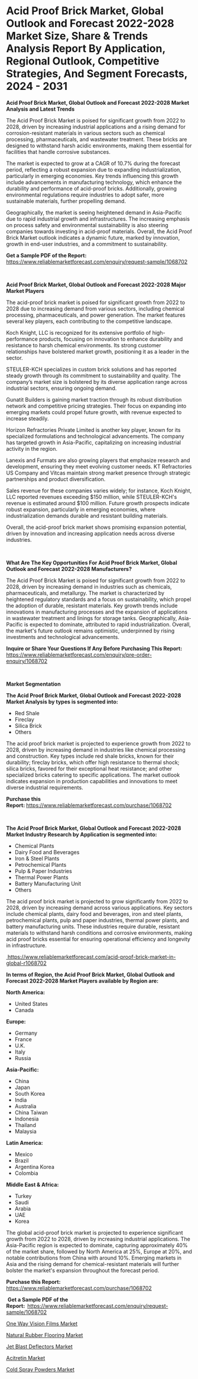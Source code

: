 <p><h1>Acid Proof Brick Market, Global Outlook and Forecast 2022-2028 Market Size, Share & Trends Analysis Report By Application, Regional Outlook, Competitive Strategies, And Segment Forecasts, 2024 - 2031</h1></p><p><strong>Acid Proof Brick Market, Global Outlook and Forecast 2022-2028 Market Analysis and Latest Trends</strong></p>
<p><p>The Acid Proof Brick Market is poised for significant growth from 2022 to 2028, driven by increasing industrial applications and a rising demand for corrosion-resistant materials in various sectors such as chemical processing, pharmaceuticals, and wastewater treatment. These bricks are designed to withstand harsh acidic environments, making them essential for facilities that handle corrosive substances.</p><p>The market is expected to grow at a CAGR of 10.7% during the forecast period, reflecting a robust expansion due to expanding industrialization, particularly in emerging economies. Key trends influencing this growth include advancements in manufacturing technology, which enhance the durability and performance of acid-proof bricks. Additionally, growing environmental regulations require industries to adopt safer, more sustainable materials, further propelling demand.</p><p>Geographically, the market is seeing heightened demand in Asia-Pacific due to rapid industrial growth and infrastructures. The increasing emphasis on process safety and environmental sustainability is also steering companies towards investing in acid-proof materials. Overall, the Acid Proof Brick Market outlook indicates a dynamic future, marked by innovation, growth in end-user industries, and a commitment to sustainability.</p></p>
<p><strong>Get a Sample PDF of the Report:&nbsp;</strong> <a href="https://www.reliablemarketforecast.com/enquiry/request-sample/1068702">https://www.reliablemarketforecast.com/enquiry/request-sample/1068702</a></p>
<p>&nbsp;</p>
<p><strong>Acid Proof Brick Market, Global Outlook and Forecast 2022-2028 Major Market Players</strong></p>
<p><p>The acid-proof brick market is poised for significant growth from 2022 to 2028 due to increasing demand from various sectors, including chemical processing, pharmaceuticals, and power generation. The market features several key players, each contributing to the competitive landscape.</p><p>Koch Knight, LLC is recognized for its extensive portfolio of high-performance products, focusing on innovation to enhance durability and resistance to harsh chemical environments. Its strong customer relationships have bolstered market growth, positioning it as a leader in the sector.</p><p>STEULER-KCH specializes in custom brick solutions and has reported steady growth through its commitment to sustainability and quality. The company’s market size is bolstered by its diverse application range across industrial sectors, ensuring ongoing demand.</p><p>Gunatit Builders is gaining market traction through its robust distribution network and competitive pricing strategies. Their focus on expanding into emerging markets could propel future growth, with revenue expected to increase steadily.</p><p>Horizon Refractories Private Limited is another key player, known for its specialized formulations and technological advancements. The company has targeted growth in Asia-Pacific, capitalizing on increasing industrial activity in the region.</p><p>Lanexis and Furmats are also growing players that emphasize research and development, ensuring they meet evolving customer needs. KT Refractories US Company and Vitcas maintain strong market presence through strategic partnerships and product diversification.</p><p>Sales revenue for these companies varies widely; for instance, Koch Knight, LLC reported revenues exceeding $150 million, while STEULER-KCH's revenue is estimated around $100 million. Future growth prospects indicate robust expansion, particularly in emerging economies, where industrialization demands durable and resistant building materials.</p><p>Overall, the acid-proof brick market shows promising expansion potential, driven by innovation and increasing application needs across diverse industries.</p></p>
<p>&nbsp;</p>
<p><strong>What Are The Key Opportunities For Acid Proof Brick Market, Global Outlook and Forecast 2022-2028 Manufacturers?</strong></p>
<p><p>The Acid Proof Brick Market is poised for significant growth from 2022 to 2028, driven by increasing demand in industries such as chemicals, pharmaceuticals, and metallurgy. The market is characterized by heightened regulatory standards and a focus on sustainability, which propel the adoption of durable, resistant materials. Key growth trends include innovations in manufacturing processes and the expansion of applications in wastewater treatment and linings for storage tanks. Geographically, Asia-Pacific is expected to dominate, attributed to rapid industrialization. Overall, the market's future outlook remains optimistic, underpinned by rising investments and technological advancements.</p></p>
<p><strong>Inquire or Share Your Questions If Any Before Purchasing This Report:</strong> <a href="https://www.reliablemarketforecast.com/enquiry/pre-order-enquiry/1068702">https://www.reliablemarketforecast.com/enquiry/pre-order-enquiry/1068702</a></p>
<p>&nbsp;</p>
<p><strong>Market Segmentation</strong></p>
<p><strong>The Acid Proof Brick Market, Global Outlook and Forecast 2022-2028 Market Analysis by types is segmented into:</strong></p>
<p><ul><li>Red Shale</li><li>Fireclay</li><li>Silica Brick</li><li>Others</li></ul></p>
<p><p>The acid proof brick market is projected to experience growth from 2022 to 2028, driven by increasing demand in industries like chemical processing and construction. Key types include red shale bricks, known for their durability; fireclay bricks, which offer high resistance to thermal shock; silica bricks, favored for their exceptional heat resistance; and other specialized bricks catering to specific applications. The market outlook indicates expansion in production capabilities and innovations to meet diverse industrial requirements.</p></p>
<p><strong>Purchase this Report:&nbsp;</strong><a href="https://www.reliablemarketforecast.com/purchase/1068702">https://www.reliablemarketforecast.com/purchase/1068702</a></p>
<p>&nbsp;</p>
<p><strong>The Acid Proof Brick Market, Global Outlook and Forecast 2022-2028 Market Industry Research by Application is segmented into:</strong></p>
<p><ul><li>Chemical Plants</li><li>Dairy Food and Beverages</li><li>Iron & Steel Plants</li><li>Petrochemical Plants</li><li>Pulp & Paper Industries</li><li>Thermal Power Plants</li><li>Battery Manufacturing Unit</li><li>Others</li></ul></p>
<p><p>The acid proof brick market is projected to grow significantly from 2022 to 2028, driven by increasing demand across various applications. Key sectors include chemical plants, dairy food and beverages, iron and steel plants, petrochemical plants, pulp and paper industries, thermal power plants, and battery manufacturing units. These industries require durable, resistant materials to withstand harsh conditions and corrosive environments, making acid proof bricks essential for ensuring operational efficiency and longevity in infrastructure.</p></p>
<p><a href="https://www.reliablemarketforecast.com/acid-proof-brick-market-in-global-r1068702">&nbsp;https://www.reliablemarketforecast.com/acid-proof-brick-market-in-global-r1068702</a></p>
<p><strong>In terms of Region, the Acid Proof Brick Market, Global Outlook and Forecast 2022-2028 Market Players available by Region are:</strong></p>
<p>
    <p> <strong> North America: </strong>
        <ul>
            <li>United States</li>
            <li>Canada</li>
        </ul>
        </p> 
    <p> <strong> Europe: </strong>
        <ul>
            <li>Germany</li>
            <li>France</li>
            <li>U.K.</li>
            <li>Italy</li>
            <li>Russia</li>
        </ul>
        </p> 
    <p> <strong> Asia-Pacific: </strong>
        <ul>
            <li>China</li>
            <li>Japan</li>
            <li>South Korea</li>
            <li>India</li>
            <li>Australia</li>
            <li>China Taiwan</li>
            <li>Indonesia</li>
            <li>Thailand</li>
            <li>Malaysia</li>
        </ul>
        </p> 
    <p> <strong> Latin America: </strong>
        <ul>
            <li>Mexico</li>
            <li>Brazil</li>
            <li>Argentina Korea</li>
            <li>Colombia</li>
        </ul>
        </p> 
    <p> <strong> Middle East & Africa: </strong>
        <ul>
            <li>Turkey</li>
            <li>Saudi</li>
            <li>Arabia</li>
            <li>UAE</li>
            <li>Korea</li>
        </ul>
    </p>
    </p>
<p><p>The global acid-proof brick market is projected to experience significant growth from 2022 to 2028, driven by increasing industrial applications. The Asia-Pacific region is expected to dominate, capturing approximately 40% of the market share, followed by North America at 25%, Europe at 20%, and notable contributions from China with around 10%. Emerging markets in Asia and the rising demand for chemical-resistant materials will further bolster the market's expansion throughout the forecast period.</p></p>
<p><strong>Purchase this Report: </strong><a href="https://www.reliablemarketforecast.com/purchase/1068702">https://www.reliablemarketforecast.com/purchase/1068702</a></p>
<p>&nbsp;<strong>Get a Sample PDF of the Report:&nbsp;&nbsp;</strong><a href="https://www.reliablemarketforecast.com/enquiry/request-sample/1068702">https://www.reliablemarketforecast.com/enquiry/request-sample/1068702</a></p>
<p><strong></strong></p>
<p><p><a href="https://issuu.com/reportprime-2/docs/one-way-vision-films-market-size-20_b945f7cc25e909">One Way Vision Films Market</a></p><p><a href="https://issuu.com/reportprime-2/docs/natural-rubber-flooring-market-size_0c7a9e40970b27">Natural Rubber Flooring Market</a></p><p><a href="https://www.linkedin.com/pulse/global-jet-blast-deflectors-market-opportunities-forecast-pbt1f?trackingId=GyW6k3iNT6a8uKyK4irbtQ%3D%3D">Jet Blast Deflectors Market</a></p><p><a href="https://www.linkedin.com/pulse/acitretin-market-segmentation-geographical-regions-forcast-till-3erpe?trackingId=ptjN56AbQtGkJIK93ehZrw%3D%3D">Acitretin Market</a></p><p><a href="https://medium.com/@sigridrobel_68710/the-cold-spray-powders-market-industry-provides-a-comprehensive-and-current-analysis-of-the-0f2e84a4f61f">Cold Spray Powders Market</a></p></p>